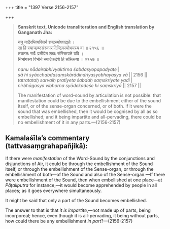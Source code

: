 +++
title = "1397 Verse 2156-2157"

+++
> **Sanskrit text, Unicode transliteration and English translation by Ganganath Jha:** 
>
> ननु नादैरभिव्यक्तिर्न शब्दस्योपपद्यते ।  
> सा हि स्याच्छब्दसंस्कारादिन्द्रियस्योभयस्य वा ॥ २१५६ ॥  
> तत्रततः सर्वैः प्रतीयेत शब्दः संस्क्रियते यदि ।  
> निर्भागस्य विभोर्न स्यादेकदेशे हि संस्क्रिया ॥ २१५७ ॥ 
>
> *nanu nādairabhivyaktirna śabdasyopapadyate* \|  
> *sā hi syācchabdasaṃskārādindriyasyobhayasya vā* \|\| 2156 \|\|  
> *tatratataḥ sarvaiḥ pratīyeta śabdaḥ saṃskriyate yadi* \|  
> *nirbhāgasya vibhorna syādekadeśe hi saṃskriyā* \|\| 2157 \|\| 
>
> The manifestation of word-sound by articulation is not possible: that manifestation could be due to the embellishment either of the sound itself, or of the sense-organ concerned, or of both. if it were the sound that was embellished, then it would be cognised by all as so embellished; and it being impartite and all-pervading, there could be no embellishment of it in any parts.—(2156-2157)



## Kamalaśīla’s commentary (tattvasaṃgrahapañjikā):

If there were *manifestation* of the Word-Sound by the conjunctions and disjunctions of Air, it could be through the embellishment of the Sound itself, or through the embellishment of the Sense-organ, or through the embellishment of both—of the Sound and also of the Sense-organ.—If there were embellishment of the Sound, then when embellished at one place—at *Pāṭaliputra* for instance,—it would become apprehended by people in all places; as it goes everywhere simultaneously.

It might be said that only a part of the Sound becomes embellished.

The answer to that is that *it is impartite*,—not made up of parts, being incorporeal; hence, even though it is all-pervading, it being without parts, how could there be any embellishment *in part*?—(2156-2157)


